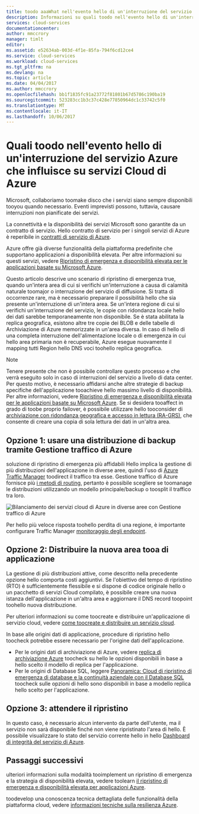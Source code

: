 ```yaml
---
title: toodo aaaWhat nell'evento hello di un'interruzione del servizio Azure che influisce su servizi Cloud di Azure | Documenti Microsoft
description: Informazioni su quali toodo nell'evento hello di un'interruzione del servizio Azure che influisce su servizi Cloud di Azure.
services: cloud-services
documentationcenter: 
author: mmccrory
manager: timlt
editor: 
ms.assetid: e52634ab-003d-4f1e-85fa-794f6cd12ce4
ms.service: cloud-services
ms.workload: cloud-services
ms.tgt_pltfrm: na
ms.devlang: na
ms.topic: article
ms.date: 04/04/2017
ms.author: mmccrory
ms.openlocfilehash: bb1f1835fc91a23772f81801b67d5786c190ba19
ms.sourcegitcommit: 523283cc1b3c37c428e77850964dc1c33742c5f0
ms.translationtype: MT
ms.contentlocale: it-IT
ms.lasthandoff: 10/06/2017
---
```

# <a name="what-toodo-in-hello-event-of-an-azure-service-disruption-that-impacts-azure-cloud-services"></a>Quali toodo nell'evento hello di un'interruzione del servizio Azure che influisce su servizi Cloud di Azure
Microsoft, collaboriamo toomake disco che i servizi siano sempre disponibili tooyou quando necessario. Eventi imprevisti possono, tuttavia, causare interruzioni non pianificate dei servizi.

La connettività e la disponibilità dei servizi Microsoft sono garantite da un contratto di servizio. Hello contratto di servizio per i singoli servizi di Azure è reperibile in [contratti di servizio di Azure](https://azure.microsoft.com/support/legal/sla/).

Azure offre già diverse funzionalità della piattaforma predefinite che supportano applicazioni a disponibilità elevata. Per altre informazioni su questi servizi, vedere [Ripristino di emergenza e disponibilità elevata per le applicazioni basate su Microsoft Azure](../resiliency/resiliency-disaster-recovery-high-availability-azure-applications.md).

Questo articolo descrive uno scenario di ripristino di emergenza true, quando un'intera area di cui si verifichi un'interruzione a causa di calamità naturale toomajor o interruzione del servizio di diffusione. Si tratta di occorrenze rare, ma è necessario preparare il possibilità hello che sia presente un'interruzione di un'intera area. Se un'intera regione di cui si verifichi un'interruzione del servizio, le copie con ridondanza locale hello dei dati sarebbe temporaneamente non disponibile. Se è stata abilitata la replica geografica, esistono altre tre copie dei BLOB e delle tabelle di Archiviazione di Azure memorizzate in un'area diversa. In caso di hello di una completa interruzione dell'alimentazione locale o di emergenza in cui hello area primaria non è recuperabile, Azure esegue nuovamente il mapping tutti Region hello DNS voci toohello replica geografica.

> [!NOTE]
> Tenere presente che non è possibile controllare questo processo e che verrà eseguito solo in caso di interruzioni del servizio a livello di data center. Per questo motivo, è necessario affidarsi anche altre strategie di backup specifiche dell'applicazione tooachieve hello massimo livello di disponibilità. Per altre informazioni, vedere [Ripristino di emergenza e disponibilità elevata per le applicazioni basate su Microsoft Azure](../resiliency/resiliency-disaster-recovery-high-availability-azure-applications.md). Se si desidera tooaffect in grado di toobe proprio failover, è possibile utilizzare hello tooconsider di [archiviazione con ridondanza geografica e accesso in lettura (RA-GRS)](../storage/common/storage-redundancy.md#read-access-geo-redundant-storage), che consente di creare una copia di sola lettura dei dati in un'altra area.
>
>


## <a name="option-1-use-a-backup-deployment-through-azure-traffic-manager"></a>Opzione 1: usare una distribuzione di backup tramite Gestione traffico di Azure
soluzione di ripristino di emergenza più affidabili Hello implica la gestione di più distribuzioni dell'applicazione in diverse aree, quindi l'uso di [Azure Traffic Manager](../traffic-manager/traffic-manager-overview.md) toodirect il traffico tra esse. Gestione traffico di Azure fornisce più [i metodi di routing](../traffic-manager/traffic-manager-routing-methods.md), pertanto è possibile scegliere se toomanage le distribuzioni utilizzando un modello principale/backup o toosplit il traffico tra loro.

![Bilanciamento dei servizi cloud di Azure in diverse aree con Gestione traffico di Azure](./media/cloud-services-disaster-recovery-guidance/using-azure-traffic-manager.png)

Per hello più veloce risposta toohello perdita di una regione, è importante configurare Traffic Manager [monitoraggio degli endpoint](../traffic-manager/traffic-manager-monitoring.md).

## <a name="option-2-deploy-your-application-tooa-new-region"></a>Opzione 2: Distribuire la nuova area tooa di applicazione
La gestione di più distribuzioni attive, come descritto nella precedente opzione hello comporta costi aggiuntivi. Se l'obiettivo del tempo di ripristino (RTO) è sufficientemente flessibile e si dispone di codice originale hello o un pacchetto di servizi Cloud compilato, è possibile creare una nuova istanza dell'applicazione in un'altra area e aggiornare il DNS record toopoint toohello nuova distribuzione.

Per ulteriori informazioni su come toocreate e distribuire un'applicazione di servizio cloud, vedere [come toocreate e distribuire un servizio cloud](cloud-services-how-to-create-deploy-portal.md).

In base alle origini dati di applicazione, procedure di ripristino hello toocheck potrebbe essere necessario per l'origine dati dell'applicazione.

* Per le origini dati di archiviazione di Azure, vedere [replica di archiviazione Azure](../storage/common/storage-redundancy.md#read-access-geo-redundant-storage) toocheck su hello le opzioni disponibili in base a hello scelto il modello di replica per l'applicazione.
* Per le origini di Database SQL, leggere [Panoramica: Cloud di ripristino di emergenza di database e la continuità aziendale con il Database SQL](../sql-database/sql-database-business-continuity.md) toocheck sulle opzioni di hello sono disponibili in base a modello replica hello scelto per l'applicazione.


## <a name="option-3-wait-for-recovery"></a>Opzione 3: attendere il ripristino
In questo caso, è necessario alcun intervento da parte dell'utente, ma il servizio non sarà disponibile finché non viene ripristinato l'area di hello. È possibile visualizzare lo stato del servizio corrente hello in hello [Dashboard di integrità del servizio di Azure](https://azure.microsoft.com/status/).

## <a name="next-steps"></a>Passaggi successivi
ulteriori informazioni sulla modalità tooimplement un ripristino di emergenza e la strategia di disponibilità elevata, vedere toolearn [il ripristino di emergenza e disponibilità elevata per applicazioni Azure](../resiliency/resiliency-disaster-recovery-high-availability-azure-applications.md).

toodevelop una conoscenza tecnica dettagliata delle funzionalità della piattaforma cloud, vedere [informazioni tecniche sulla resilienza Azure](../resiliency/resiliency-technical-guidance.md).
